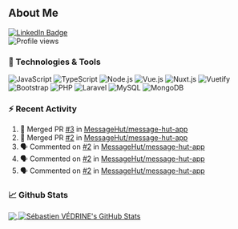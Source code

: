 ## About Me

[![LinkedIn Badge](https://img.shields.io/badge/-LinkedIn-0077B0?style=flat-square&logo=LinkedIn)](https://www.linkedin.com/in/sebastien-vedrine/)
</br>
![Profile views](https://gpvc.arturio.dev/Vedrine)

### 🔧 Technologies & Tools

<p>
  <img alt="JavaScript" src="https://img.shields.io/badge/-JavaScript-F7DF1E?style=flat-square&logo=JavaScript&logoColor=white">
  <img alt="TypeScript" src="https://img.shields.io/badge/-TypeScript-007ACC?style=flat-square&logo=TypeScript&logoColor=white">
  <img alt="Node.js" src="https://img.shields.io/badge/-Node.js-339933?style=flat-square&logo=Node.js&logoColor=white">
  <img alt="Vue.js" src="https://img.shields.io/badge/-Vue.js-4FC08D?style=flat-square&logo=Vue.js&logoColor=white">
  <img alt="Nuxt.js" src="https://img.shields.io/badge/-Nuxt.js-00C58E?style=flat-square&logo=Nuxt.js&logoColor=white">
  <img alt="Vuetify" src="https://img.shields.io/badge/-Vuetify-1867C0?style=flat-square&logo=Vuetify&logoColor=white">
  <img alt="Bootstrap" src="https://img.shields.io/badge/-Bootstrap-563D7C?style=flat-square&logo=Bootstrap&logoColor=white">
  <img alt="PHP" src="https://img.shields.io/badge/-PHP-777BB4?style=flat-square&logo=PHP&logoColor=white">
  <img alt="Laravel" src="https://img.shields.io/badge/-Laravel-FF2D20?style=flat-square&logo=Laravel&logoColor=white">
  <img alt="MySQL" src="https://img.shields.io/badge/-MySQL-4479A1?style=flat-square&logo=MySQL&logoColor=white">
  <img alt="MongoDB" src="https://img.shields.io/badge/-MongoDB-47A248?style=flat-square&logo=MongoDB&logoColor=white">
</p>

### :zap: Recent Activity

<!--START_SECTION:activity-->
1. 🎉 Merged PR [#3](https://github.com/MessageHut/message-hut-app/pull/3) in [MessageHut/message-hut-app](https://github.com/MessageHut/message-hut-app)
2. 🎉 Merged PR [#2](https://github.com/MessageHut/message-hut-app/pull/2) in [MessageHut/message-hut-app](https://github.com/MessageHut/message-hut-app)
3. 🗣 Commented on [#2](https://github.com/MessageHut/message-hut-app/issues/2) in [MessageHut/message-hut-app](https://github.com/MessageHut/message-hut-app)
4. 🗣 Commented on [#2](https://github.com/MessageHut/message-hut-app/issues/2) in [MessageHut/message-hut-app](https://github.com/MessageHut/message-hut-app)
5. 🗣 Commented on [#2](https://github.com/MessageHut/message-hut-app/issues/2) in [MessageHut/message-hut-app](https://github.com/MessageHut/message-hut-app)
<!--END_SECTION:activity-->


### &#x1f4c8; Github Stats

<a href="">
  <img align="center" src="https://github-readme-stats-git-master.vedrine.vercel.app/api/top-langs/?username=vedrine" />
</a>

<a href="">
  <img align="center" src="https://github-readme-stats-git-master.vedrine.vercel.app/api?username=vedrine&show_icons=true&line_height=27&count_private=true&theme=vue" alt="Sébastien VÉDRINE's GitHub Stats" />
</a>

